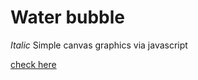 
# Water bubble

_Italic_ Simple canvas graphics via javascript

[check here](https://thecoadingmonk.github.io/Water-bubble/)
